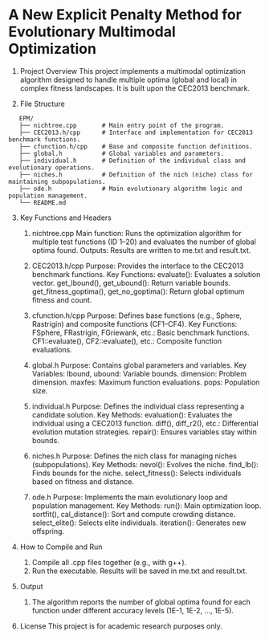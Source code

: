 # A New Explicit Penalty Method for Evolutionary Multimodal Optimization

1. Project Overview
This project implements a multimodal optimization algorithm designed to handle multiple optima (global and local) in complex fitness landscapes. It is built upon the CEC2013 benchmark.

2. File Structure

```
   EPM/
   ├── nichtree.cpp       # Main entry point of the program.
   ├── CEC2013.h/cpp      # Interface and implementation for CEC2013 benchmark functions.
   ├── cfunction.h/cpp    # Base and composite function definitions.
   ├── global.h           # Global variables and parameters.
   ├── individual.h       # Definition of the individual class and evolutionary operations.
   ├── niches.h           # Definition of the nich (niche) class for maintaining subpopulations.
   ├── ode.h              # Main evolutionary algorithm logic and population management.
   └── README.md 
``` 

3. Key Functions and Headers
   1. nichtree.cpp
   Main function: Runs the optimization algorithm for multiple test functions (ID 1–20) and evaluates the number of global optima  found.
   Outputs: Results are written to me.txt and result.txt.
  
   2. CEC2013.h/cpp
    Purpose: Provides the interface to the CEC2013 benchmark functions.
    Key Functions:
        evaluate(): Evaluates a solution vector.
        get_lbound(), get_ubound(): Return variable bounds.
        get_fitness_goptima(), get_no_goptima(): Return global optimum fitness and count.
   
   3. cfunction.h/cpp
    Purpose: Defines base functions (e.g., Sphere, Rastrigin) and composite functions (CF1–CF4).
    Key Functions:
        FSphere, FRastrigin, FGriewank, etc.: Basic benchmark functions.
        CF1::evaluate(), CF2::evaluate(), etc.: Composite function evaluations.
   
   4. global.h
    Purpose: Contains global parameters and variables.
    Key Variables:
        lbound, ubound: Variable bounds.
        dimension: Problem dimension.
        maxfes: Maximum function evaluations.
        pops: Population size.

   5. individual.h
    Purpose: Defines the individual class representing a candidate solution.
    Key Methods:
        evaluation(): Evaluates the individual using a CEC2013 function.
        diff(), diff_r2(), etc.: Differential evolution mutation strategies.
        repair(): Ensures variables stay within bounds.

    6. niches.h
     Purpose: Defines the nich class for managing niches (subpopulations).
     Key Methods:
        nevol(): Evolves the niche.
        find_lb(): Finds bounds for the niche.
        select_fitness(): Selects individuals based on fitness and distance.

    7. ode.h
     Purpose: Implements the main evolutionary loop and population management.
     Key Methods:
        run(): Main optimization loop.
        sortfit(), cal_distance(): Sort and compute crowding distance.
        select_elite(): Selects elite individuals.
        iteration(): Generates new offspring.

4. How to Compile and Run
   1. Compile all .cpp files together (e.g., with g++).
   2. Run the executable. Results will be saved in me.txt and result.txt.

5. Output
   1. The algorithm reports the number of global optima found for each function under different accuracy levels (1E-1, 1E-2, ..., 1E-5).


6. License
    This project is for academic research purposes only.